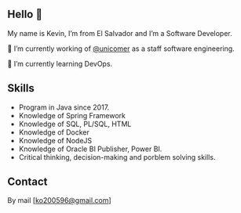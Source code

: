 ## Hello 👋

My name is Kevin, I’m from El Salvador and I’m a Software Developer.

🔭 I’m currently working of [@unicomer](https://github.com/UNICOMERSV) as a staff software engineering.

🌱 I’m currently learning DevOps.

## Skills
* Program in Java since 2017.
* Knowledge of Spring Framework
* Knowledge of SQL, PL/SQL, HTML
* Knowledge of Docker
* Knowledge of NodeJS
* Knowledge of Oracle BI Publisher, Power BI.
* Critical thinking, decision-making and porblem solving skills.

## Contact

By mail [ko200596@gmail.com]
